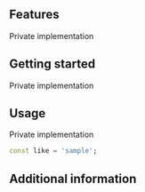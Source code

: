 ## Features

Private implementation

## Getting started

Private implementation

## Usage

Private implementation

```dart
const like = 'sample';
```

## Additional information
